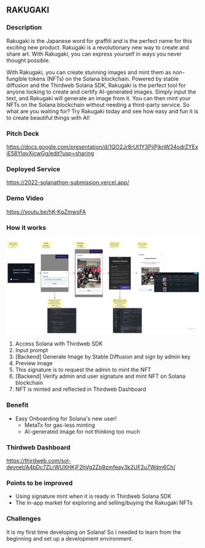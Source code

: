 ## RAKUGAKI

### Description

Rakugaki is the Japanese word for graffiti and is the perfect name for this exciting new product. Rakugaki is a revolutionary new way to create and share art. With Rakugaki, you can express yourself in ways you never thought possible.

With Rakugaki, you can create stunning images and mint them as non-fungible tokens (NFTs) on the Solana blockchain. Powered by stable diffusion and the Thirdweb Solana SDK, Rakugaki is the perfect tool for anyone looking to create and certify AI-generated images. Simply input the text, and Rakugaki will generate an image from it. You can then mint your NFTs on the Solana blockchain without needing a third-party service. So what are you waiting for? Try Rakugaki today and see how easy and fun it is to create beautiful things with AI!

### Pitch Deck

https://docs.google.com/presentation/d/1QO2Jr8rUt1Y3PjiPjknW34odrZYExiE58YlqvXjcwGg/edit?usp=sharing

### Deployed Service

https://2022-solanathon-submission.vercel.app/

### Demo Video

https://youtu.be/hK-KpZmwsFA

### How it works

![how-it-works](./docs/how-it-works.png)

1. Access Solana with Thirdweb SDK
2. Input prompt
3. [Backend] Generate Image by Stable Diffusion and sign by admin key
4. Preview image
5. This signature is to request the admin to mint the NFT
6. [Backend] Verify admin and user signature and mint NFT on Solana blockchain
7. NFT is minted and reflected in Thirdweb Dashboard

### Benefit

- Easy Onboarding for Solana's new user!
  - MetaTx for gas-less minting
  - AI-generated image for not thinking too much

### Thirdweb Dashboard

https://thirdweb.com/sol-devnet/A4bDc7ZLrWUXHKjF2hVg2Zp9zmfeay3k2UF2u7Wdm6Ch/

### Points to be improved

- Using signature mint when it is ready in Thirdweb Solana SDK
- The in-app market for exploring and selling/buying the Rakugaki NFTs

### Challenges

It is my first time developing on Solana! So I needed to learn from the beginning and set up a development environment.
